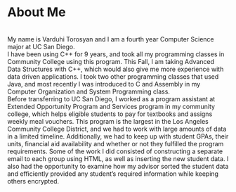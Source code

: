 # About Me
<br />
  My name is Varduhi Torosyan and I am a fourth year Computer Science major at UC San Diego.
<br />
  I have been using C++ for 9 years, and took all my programming classes in Community College using this program. This Fall, I am taking Advanced Data Structures with C++, which would also give me more experience with data driven applications. I took two other programming classes that used Java, and most recently I was introduced to C and Assembly in my Computer Organization and System Programming class.
  <br />
  Before transferring to UC San Diego, I worked as a program assistant at Extended Opportunity Program and Services program in my community college, which helps eligible students to pay for textbooks and assigns weekly meal vouchers. This program is the largest in the Los Angeles Community College District, and we had to work with large amounts of data in a limited timeline. Additionally, we had to keep up with student GPAs, their units, financial aid availability and whether or not they fulfilled the program requirements.​ ​Some of the work I did consisted of constructing a separate email to each group using HTML, as well as inserting the new student data.​ ​I also had the opportunity to examine how my advisor sorted the student data and efficiently provided any student’s required information while keeping others encrypted.
